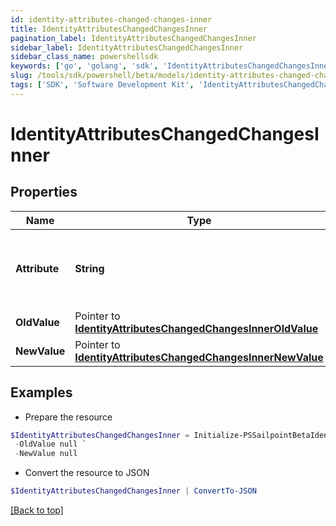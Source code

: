 ```yaml
---
id: identity-attributes-changed-changes-inner
title: IdentityAttributesChangedChangesInner
pagination_label: IdentityAttributesChangedChangesInner
sidebar_label: IdentityAttributesChangedChangesInner
sidebar_class_name: powershellsdk
keywords: ['go', 'golang', 'sdk', 'IdentityAttributesChangedChangesInner'] 
slug: /tools/sdk/powershell/beta/models/identity-attributes-changed-changes-inner
tags: ['SDK', 'Software Development Kit', 'IdentityAttributesChangedChangesInner']
---
```



# IdentityAttributesChangedChangesInner

## Properties

Name | Type | Description | Notes
------------ | ------------- | ------------- | -------------
**Attribute** |  **String** | The name of the identity attribute that changed. | 
**OldValue** |  Pointer to [**IdentityAttributesChangedChangesInnerOldValue**](identity-attributes-changed-changes-inner-old-value) |  | [optional] 
**NewValue** |  Pointer to [**IdentityAttributesChangedChangesInnerNewValue**](identity-attributes-changed-changes-inner-new-value) |  | [optional] 

## Examples

- Prepare the resource
```powershell
$IdentityAttributesChangedChangesInner = Initialize-PSSailpointBetaIdentityAttributesChangedChangesInner  -Attribute department `
 -OldValue null `
 -NewValue null
```

- Convert the resource to JSON
```powershell
$IdentityAttributesChangedChangesInner | ConvertTo-JSON
```


[[Back to top]](#) 

